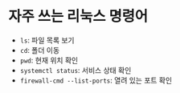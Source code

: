 # 자주 쓰는 리눅스 명령어

- `ls`: 파일 목록 보기
- `cd`: 폴더 이동
- `pwd`: 현재 위치 확인
- `systemctl status`: 서비스 상태 확인
- `firewall-cmd --list-ports`: 열려 있는 포트 확인

